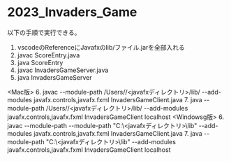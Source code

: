 # 2023_Invaders_Game

以下の手順で実行できる。
1. vscodeのReferenceにJavafxのlib/ファイル.jarを全部入れる
2. javac ScoreEntry.java
3. java ScoreEntry
4. javac InvadersGameServer.java
5. java InvadersGameServer <PORT>

<Mac版>
6. javac --module-path /Users/<username>/<javafxディレクトリ>/lib/ --add-modules javafx.controls,javafx.fxml InvadersGameClient.java
7. java --module-path /Users/<username>/<javafxディレクトリ>/lib/ --add-modules javafx.controls,javafx.fxml InvadersGameClient localhost <PORT> <NAME>
<Windowsg版>
6. javac --module-path --module-path \"C:\\<javafxディレクトリ>\\lib\" --add-modules javafx.controls,javafx.fxml InvadersGameClient.java
7. java --module-path \"C:\\<javafxディレクトリ>\\lib\" --add-modules javafx.controls,javafx.fxml InvadersGameClient localhost <PORT> <NAME>
